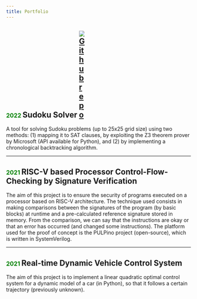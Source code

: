 ```yaml
---
title: Portfolio
---
```


## <font color="green" size=3> 2022 </font> Sudoku Solver [<img src="https://simpleicons.org/icons/github.svg" style="max-width:3%;min-width:3%;" alt="Github repo" />](https://github.com/oulkaid/Sudoku-Solver)
A tool for solving Sudoku problems (up to 25x25 grid size) using two methods: 
(1) mapping it to SAT clauses, by exploiting the Z3 theorem prover by Microsoft (API available for Python), 
and (2) by implementing a chronological backtracking algorithm.

---
## <font color="green" size=3> 2021 </font> RISC-V based Processor Control-Flow-Checking by Signature Verification
The aim of this project is to ensure the security of programs executed on a processor based on RISC-V architecture. 
The technique used consists in making comparisons between the signatures of the program (by basic blocks) at runtime 
and a pre-calculated reference signature stored in memory. 
From the comparison, we can say that the instructions are okay or that an error has occurred (and changed some instructions). 
The platform used for the proof of concept is the PULPino project (open-source), which is written in SystemVerilog.

---
## <font color="green" size=3> 2021 </font> Real-time Dynamic Vehicle Control System
The aim of this project is to implement a linear quadratic optimal control system for a dynamic model of a car (in Python), 
so that it follows a certain trajectory (previously unknown).

